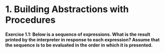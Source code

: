 # 1. Building Abstractions with Procedures

#### Exercise 1.1: Below is a sequence of expressions. What is the result printed by the interpreter in response to each expression? Assume that the sequence is to be evaluated in the order in which it is presented.



